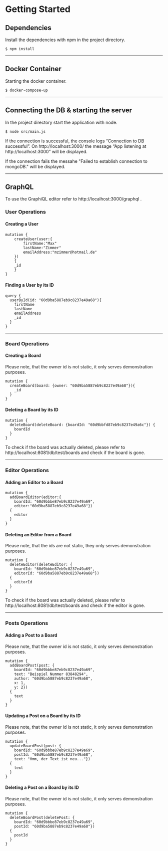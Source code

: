# Getting Started

## Dependencies
Install the dependencies with npm in the project directory.

`$ npm install`

---

## Docker Container
Starting the docker container.

`$ docker-compose-up`

---
## Connecting the DB & starting the server
In the project directory start the application with node.

`$ node src/main.js`

If the connection is successful, the console logs “Connection to DB successful”.
On http://localhost:3000/ the message “App listening at http://localhost:3000” will be displayed.

If the connection fails the messahe "Failed to establish connection to mongoDB." will be displayed.

---

## GraphQL 

To use the GraphiQL editor refer to http://localhost:3000/graphql .

### User Operations 

#### Creating a User
```
mutation {
    createUser(user:{
        firstName:"Max"
        lastName:"Zimmer"
        emailAddress:"mzimmer@hotmail.de"
    })
    {
    _id
    }
}
```

#### Finding a User by its ID
```
query {
  userById(id: "60d9ba5887eb9c8237e49a68"){
    firstName
    lastName
    emailAddress
    _id
  }
}
```

---

### Board Operations

#### Creating a Board
Please note, that the owner id is not static, it only serves demonstration purposes.
```
mutation {
  createBoard(board: {owner: "60d9ba5887eb9c8237e49a68"}){
    _id
  }
}
```
#### Deleting a Board by its ID
```
mutation {
  deleteBoard(deleteBoard: {boardId: "60d9bbfd87eb9c8237e49a6c"}) {
    boardId
  }
}
```

To check if the board was actually deleted, please refer to http://localhost:8081/db/test/boards and check if the board is gone.

---

### Editor Operations

#### Adding an Editor to a Board
```
mutation {
  addBoardEditor(editor:{
    boardId: "60d9bbbe87eb9c8237e49a69", 
    editor:"60d9ba5887eb9c8237e49a68"}) 
  {
    editor
  }
}
```
#### Deleting an Editor from a Board
Please note, that the ids are not static, they only serves demonstration purposes.
```
mutation {
  deleteEditor(deleteEditor: {
    boardId: "60d9bbbe87eb9c8237e49a69", 
    editorId: "60d9ba5887eb9c8237e49a68"}) 
  {
    editorId
  }
}
```
To check if the board was actually deleted, please refer to http://localhost:8081/db/test/boards and check if the editor is gone.

---

### Posts Operations

#### Adding a Post to a Board
Please note, that the owner id is not static, it only serves demonstration purposes.
```
mutation {
  addBoardPost(post: {
    boardId: "60d9bbbe87eb9c8237e49a69", 
    text: "Beispiel Nummer 83848294", 
    author: "60d9ba5887eb9c8237e49a68", 
    x: 1, 
    y: 2}) 
  {
    text
  }
}
```
#### Updating a Post on a Board by its ID
Please note, that the owner id is not static, it only serves demonstration purposes.
```
mutation {
  updateBoardPost(post: {
    boardId: "60d9bbbe87eb9c8237e49a69", 
    postId: "60d9ba5887eb9c8237e49a68", 
    text: "Hmm, der Text ist neu..."}) 
  {
    text
  }
}
```
#### Deleting a Post on a Board by its ID
Please note, that the owner id is not static, it only serves demonstration purposes.
```
mutation {
  deleteBoardPost(deletePost: {
    boardId: "60d9bbbe87eb9c8237e49a69", 
    postId: "60d9ba5887eb9c8237e49a68"}) 
  {
    postId
  }
}
```